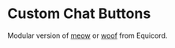 # Custom Chat Buttons

Modular version of [meow](https://github.com/Equicord/Equicord/tree/main/src/equicordplugins/meow) or [woof](https://github.com/Equicord/Equicord/tree/main/src/equicordplugins/woof) from Equicord.